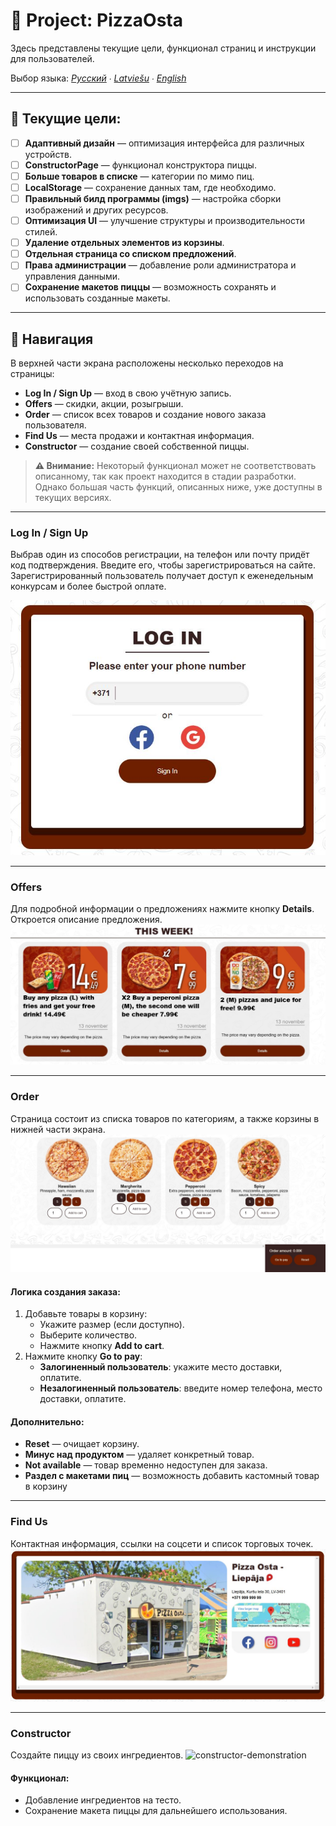 # 📖 Project: PizzaOsta

Здесь представлены текущие цели, функционал страниц и инструкции для пользователей.

Выбор языка: *[Русский](README_RU.md) ∙ [Latviešu](README_LV.md) ∙ [English](README.md)*

---

## 🚀 Текущие цели:

- [ ] **Адаптивный дизайн** — оптимизация интерфейса для различных устройств.
- [ ] **ConstructorPage** — функционал конструктора пиццы.
- [ ] **Больше товаров в списке** — категории по мимо пиц.
- [ ] **LocalStorage** — сохранение данных там, где необходимо.
- [ ] **Правильный билд программы (imgs)** — настройка сборки изображений и других ресурсов.
- [ ] **Оптимизация UI** — улучшение структуры и производительности стилей.
- [ ] **Удаление отдельных элементов из корзины**.
- [ ] **Отдельная страница со списком предложений**.
- [ ] **Права администрации** — добавление роли администратора и управления данными.
- [ ] **Сохранение макетов пиццы** — возможность сохранять и использовать созданные макеты.

---

## 🔗 Навигация

В верхней части экрана расположены несколько переходов на страницы:

- **Log In / Sign Up** — вход в свою учётную запись.
- **Offers** — скидки, акции, розыгрыши.
- **Order** — список всех товаров и создание нового заказа пользователя.
- **Find Us** — места продажи и контактная информация.
- **Constructor** — создание своей собственной пиццы.

> **⚠️ Внимание:** Некоторый функционал может не соответствовать описанному, так как проект находится в стадии разработки. Однако большая часть функций, описанных ниже, уже доступны в текущих версиях.

---

### Log In / Sign Up

Выбрав один из способов регистрации, на телефон или почту придёт код подтверждения. Введите его, чтобы зарегистрироваться на сайте. Зарегистрированный пользователь получает доступ к еженедельным конкурсам и более быстрой оплате.

![login-demonstration](./.readme/login.JPG)

---

### Offers

Для подробной информации о предложениях нажмите кнопку **Details**. Откроется описание предложения.
![offers-demonstration](./.readme/offers_week.JPG)

---

### Order

Страница состоит из списка товаров по категориям, а также корзины в нижней части экрана.
![order-demonstration](./.readme/orders&cart.JPG)

#### Логика создания заказа:

1. Добавьте товары в корзину:
   - Укажите размер (если доступно).
   - Выберите количество.
   - Нажмите кнопку **Add to cart**.
2. Нажмите кнопку **Go to pay**:
   - **Залогиненный пользователь**: укажите место доставки, оплатите.
   - **Незалогиненный пользователь**: введите номер телефона, место доставки, оплатите.

#### Дополнительно:

- **Reset** — очищает корзину.
- **Минус над продуктом** — удаляет конкретный товар.
- **Not available** — товар временно недоступен для заказа.
- **Раздел с макетами пиц** — возможность добавить кастомный товар в корзину

---

### Find Us

Контактная информация, ссылки на соцсети и список торговых точек.
![findus-demonstration](./.readme/find-us.JPG)

---

### Constructor

Создайте пиццу из своих ингредиентов.
![constructor-demonstration]()

#### Функционал:

- Добавление ингредиентов на тесто.
- Сохранение макета пиццы для дальнейшего использования.

